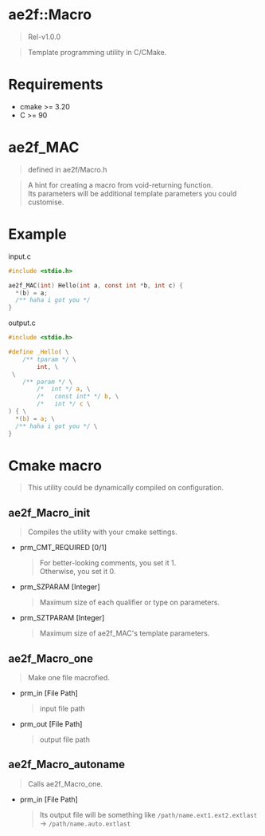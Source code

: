 # ae2f::Macro
> Rel-v1.0.0

> Template programming utility in C/CMake.  

# Requirements
- cmake >= 3.20
- C     >= 90

# ae2f_MAC 
> defined in ae2f/Macro.h

> A hint for creating a macro from void-returning function.  
> Its parameters will be additional template parameters you could customise.

# Example
input.c  
```c
#include <stdio.h>

ae2f_MAC(int) Hello(int a, const int *b, int c) {
  *(b) = a;
  /** haha i got you */
}
```

output.c  
```c
#include <stdio.h>

#define _Hello( \
	/** tparam */ \
		int, \
 \
	/** param */ \
		/*  int */ a, \
		/*   const int* */ b, \
		/*   int */ c \
) { \
  *(b) = a; \
  /** haha i got you */ \
}
```

# Cmake macro
> This utility could be dynamically compiled on configuration.  

## ae2f_Macro_init
> Compiles the utility with your cmake settings.  

- prm_CMT_REQUIRED  [0/1]
    > For better-looking comments, you set it 1.  
    > Otherwise, you set it 0.

- prm_SZPARAM       [Integer]
    > Maximum size of each qualifier or type on parameters.

- prm_SZTPARAM      [Integer]
    > Maximum size of ae2f_MAC's template parameters.

## ae2f_Macro_one
> Make one file macrofied.

- prm_in    [File Path]
    > input file path

- prm_out   [File Path]
    > output file path

## ae2f_Macro_autoname
> Calls ae2f_Macro_one.

- prm_in    [File Path]
    > Its output file will be something like `/path/name.ext1.ext2.extlast` -> `/path/name.auto.extlast`
